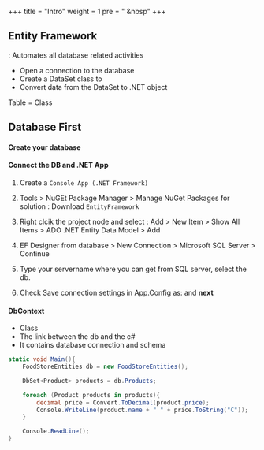 +++
title = "Intro"
weight = 1
pre = "<i class='fas fa-pen'></i> &nbsp"
+++

## Entity Framework

: Automates all database related activities

- Open a connection to the database
- Create a DataSet class to
- Convert data from the DataSet to .NET object

Table = Class

## Database First

#### Create your database

#### Connect the DB and .NET App

1. Create a `Console App (.NET Framework)`

2. Tools > NuGEt Package Manager > Manage NuGet Packages for solution : Download `EntityFramework`

3. Right clcik the project node and select : Add > New Item > Show All Items > ADO .NET Entity Data Model > Add

4. EF Designer from database > New Connection > Microsoft SQL Server > Continue

5. Type your servername where you can get from SQL server, select the db.

6. Check Save connection settings in App.Config as: and **next**

#### DbContext

- Class
- The link between the db and the c#
- It contains database connection and schema

```c#
static void Main(){
    FoodStoreEntities db = new FoodStoreEntities();

    DbSet<Product> products = db.Products;

    foreach (Product products in products){
        decimal price = Convert.ToDecimal(product.price);
        Console.WriteLine(product.name + " " + price.ToString("C"));
    }

    Console.ReadLine();
}
```
